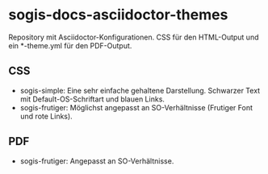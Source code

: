 # sogis-docs-asciidoctor-themes

Repository mit Asciidoctor-Konfigurationen. CSS für den HTML-Output und ein *-theme.yml für den PDF-Output.

## CSS

- sogis-simple: Eine sehr einfache gehaltene Darstellung. Schwarzer Text mit Default-OS-Schriftart und blauen Links.
- sogis-frutiger: Möglichst angepasst an SO-Verhältnisse (Frutiger Font und rote Links).

## PDF

- sogis-frutiger: Angepasst an SO-Verhältnisse.